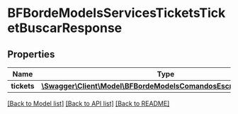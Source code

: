 # BFBordeModelsServicesTicketsTicketBuscarResponse

## Properties
Name | Type | Description | Notes
------------ | ------------- | ------------- | -------------
**tickets** | [**\Swagger\Client\Model\BFBordeModelsComandosEscribanoTicketDto[]**](BFBordeModelsComandosEscribanoTicketDto.md) |  | [optional] 

[[Back to Model list]](../../README.md#documentation-for-models) [[Back to API list]](../../README.md#documentation-for-api-endpoints) [[Back to README]](../../README.md)

